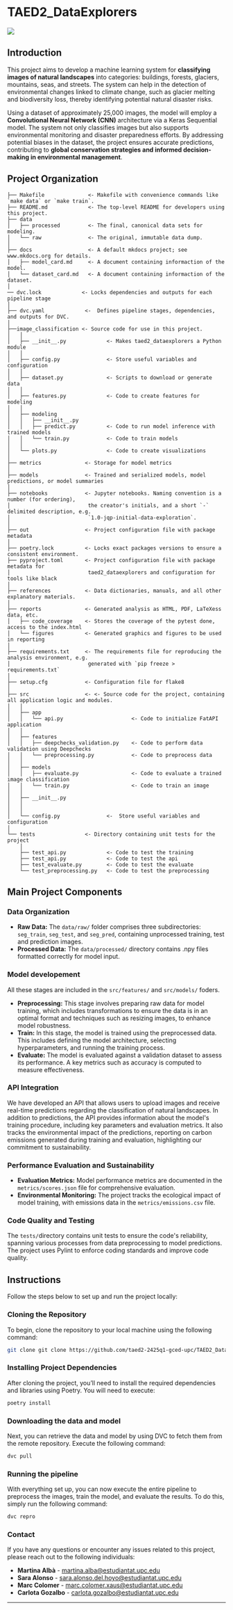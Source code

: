# TAED2_DataExplorers

<a target="_blank" href="https://cookiecutter-data-science.drivendata.org/">
    <img src="https://img.shields.io/badge/CCDS-Project%20template-328F97?logo=cookiecutter" />
</a>

## Introduction

This project aims to develop a machine learning system for **classifying images of natural landscapes** into categories: buildings, forests, glaciers, mountains, seas, and streets. The system can help in the detection of environmental changes linked to climate change, such as glacier melting and biodiversity loss, thereby identifying potential natural disaster risks. 

Using a dataset of approximately 25,000 images, the model will employ a **Convolutional Neural Network (CNN)** architecture via a Keras Sequential model. The system not only classifies images but also supports environmental monitoring and disaster preparedness efforts. By addressing potential biases in the dataset, the project ensures accurate predictions, contributing to **global conservation strategies and informed decision-making in environmental management**.


## Project Organization

```
├── Makefile              <- Makefile with convenience commands like `make data` or `make train`.
├── README.md             <- The top-level README for developers using this project.
├── data
│   ├── processed         <- The final, canonical data sets for modeling.
│   └── raw               <- The original, immutable data dump.
│
├── docs                  <- A default mkdocs project; see www.mkdocs.org for details.
│   ├── model_card.md     <- A document containing informaction of the model.
│   └── dataset_card.md   <- A document containing informaction of the dataset.
│
── dvc.lock             <- Locks dependencies and outputs for each pipeline stage
│
├── dvc.yaml             <-  Defines pipeline stages, dependencies, and outputs for DVC.
│
├──image_classification <- Source code for use in this project.
│   │
│   ├── __init__.py             <- Makes taed2_dataexplorers a Python module
│   │
│   ├── config.py               <- Store useful variables and configuration
│   │
│   ├── dataset.py              <- Scripts to download or generate data
│   │
│   ├── features.py             <- Code to create features for modeling
│   │
│   ├── modeling                
│   │   ├── __init__.py 
│   │   ├── predict.py          <- Code to run model inference with trained models          
│   │   └── train.py            <- Code to train models
│   │
│   └── plots.py                <- Code to create visualizations
│
├── metrics              <- Storage for model metrics
│
├── models               <- Trained and serialized models, model predictions, or model summaries
│
├── notebooks            <- Jupyter notebooks. Naming convention is a number (for ordering),
│                         the creator's initials, and a short `-` delimited description, e.g.
│                         `1.0-jqp-initial-data-exploration`.
│
├── out                  <- Project configuration file with package metadata
│
├── poetry.lock          <- Locks exact packages versions to ensure a consistent environment.
├── pyproject.toml       <- Project configuration file with package metadata for 
│                         taed2_dataexplorers and configuration for tools like black
│
├── references           <- Data dictionaries, manuals, and all other explanatory materials.
│
├── reports              <- Generated analysis as HTML, PDF, LaTeXess data, etc.
│   ├── code_coverage    <- Stores the coverage of the pytest done, access to the index.html
│   └── figures          <- Generated graphics and figures to be used in reporting
│
├── requirements.txt     <- The requirements file for reproducing the analysis environment, e.g.
│                         generated with `pip freeze > requirements.txt`
│
├── setup.cfg            <- Configuration file for flake8
│
├── src                  <- <- Source code for the project, containing all application logic and modules.
│   │
│   ├── app                     
│   │   └── api.py                      <- Code to initialize FatAPI application
│   │
│   ├── features                
│   │   ├── deepchecks_validation.py    <- Code to perform data validation using Deepchecks
│   │   └── preprocessing.py            <- Code to preprocess data
│   │   
│   ├── models                 
│   │   ├── evaluate.py                 <- Code to evaluate a trained image classification
│   │   └── train.py                    <- Code to train an image 
│   │
│   ├── __init__.py             
│   │
│   │
│   └── config.py               <-  Store useful variables and configuration
│
└── tests                <- Directory containing unit tests for the project
    │
    ├── test_api.py             <- Code to test the training
    ├── test_api.py             <- Code to test the api
    ├── test_evaluate.py        <- Code to test the evaluate
    └── test_preprocessing.py   <- Code to test the preprocessing

```

## Main Project Components

### Data Organization

- **Raw Data:** The `data/raw/` folder comprises three subdirectories: `seg_train`, `seg_test`, and `seg_pred`, containing unprocessed training, test and prediction images.
- **Processed Data:** The `data/processed/` directory contains .npy files formatted correctly for model input.

### Model developement

All these stages are included in the `src/features/` and `src/models/` foders.

- **Preprocessing:** This stage involves preparing raw data for model training, which includes transformations to ensure the data is in an optimal format and techniques such as resizing images, to enhance model robustness.
- **Train:** In this stage, the model is trained using the preprocessed data. This includes defining the model architecture, selecting hyperparameters, and running the training process.
- **Evaluate:** The model is evaluated against a validation dataset to assess its performance. A key metrics such as accuracy is computed to measure effectiveness.

### API Integration

We have developed an API that allows users to upload images and receive real-time predictions regarding the classification of natural landscapes. In addition to predictions, the API provides information about the model's training procedure, including key parameters and evaluation metrics. It also tracks the environmental impact of the predictions, reporting on carbon emissions generated during training and evaluation, highlighting our commitment to sustainability.

### Performance Evaluation and Sustainability

- **Evaluation Metrics:** Model performance metrics are documented in the `metrics/scores.json` file for comprehensive evaluation.
- **Environmental Monitoring:** The project tracks the ecological impact of model training, with emissions data in the `metrics/emissions.csv` file.

### Code Quality and Testing

The `tests/`directory contains unit tests to ensure the code's reliability, spanning various processes from data preprocessing to model predictions. The project uses Pylint to enforce coding standards and improve code quality.

## Instructions

Follow the steps below to set up and run the project locally:

### Cloning the Repository

To begin, clone the repository to your local machine using the following command:

```bash
git clone git clone https://github.com/taed2-2425q1-gced-upc/TAED2_DataExplorers.git
```

### Installing Project Dependencies

After cloning the project, you’ll need to install the required dependencies and libraries using Poetry. You will need to execute: 

```bash
poetry install 
```

### Downloading the data and model

Next, you can retrieve the data and model by using DVC to fetch them from the remote repository. Execute the following command:

```bash
dvc pull
```

### Running the pipeline

With everything set up, you can now execute the entire pipeline to preprocess the images, train the model, and evaluate the results. To do this, simply run the following command:

```bash
dvc repro
```

### Contact

If you have any questions or encounter any issues related to this project, please reach out to the following individuals:

- **Martina Albà** - martina.alba@estudiantat.upc.edu
- **Sara Alonso** - sara.alonso.del.hoyo@estudiantat.upc.edu
- **Marc Colomer** - marc.colomer.xaus@estudiantat.upc.edu
- **Carlota Gozalbo** - carlota.gozalbo@estudiantat.upc.edu
--------

